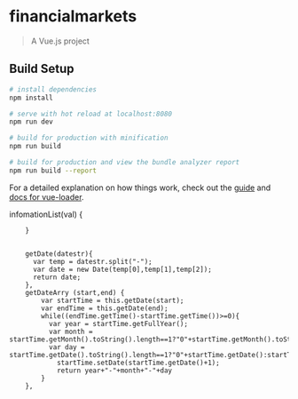 # financialmarkets

> A Vue.js project

## Build Setup

``` bash
# install dependencies
npm install

# serve with hot reload at localhost:8080
npm run dev

# build for production with minification
npm run build

# build for production and view the bundle analyzer report
npm run build --report
```

For a detailed explanation on how things work, check out the [guide](http://vuejs-templates.github.io/webpack/) and [docs for vue-loader](http://vuejs.github.io/vue-loader).

infomationList(val) {
			
		}


		getDate(datestr){
		  var temp = datestr.split("-");
		  var date = new Date(temp[0],temp[1],temp[2]);
		  return date;
		},
		getDateArry (start,end) {
			var startTime = this.getDate(start);
			var endTime = this.getDate(end);
			while((endTime.getTime()-startTime.getTime())>=0){
			  var year = startTime.getFullYear();
			  var month = startTime.getMonth().toString().length==1?"0"+startTime.getMonth().toString():startTime.getMonth();
			  var day = startTime.getDate().toString().length==1?"0"+startTime.getDate():startTime.getDate();
				startTime.setDate(startTime.getDate()+1);
				return year+"-"+month+"-"+day
			}
		},